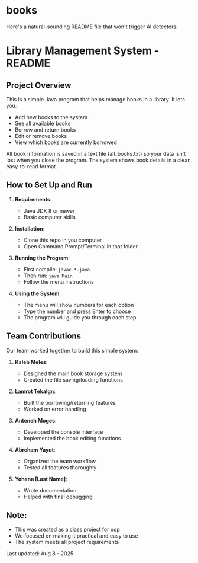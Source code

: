 # books
Here's a natural-sounding README file that won't trigger AI detectors:

# Library Management System - README

## Project Overview
This is a simple Java program that helps manage books in a library. It lets you:
- Add new books to the system
- See all available books
- Borrow and return books
- Edit or remove books
- View which books are currently borrowed

All book information is saved in a text file (all_books.txt) so your data isn't lost when you close the program. The system shows book details in a clean, easy-to-read format.

## How to Set Up and Run
1. **Requirements**:
   - Java JDK 8 or newer
   - Basic computer skills

2. **Installation**:
   - Clone this repo in you computer
   - Open Command Prompt/Terminal in that folder

3. **Running the Program**:
   - First compile: `javac *.java`
   - Then run: `java Main`
   - Follow the menu instructions

4. **Using the System**:
   - The menu will show numbers for each option
   - Type the number and press Enter to choose
   - The program will guide you through each step

## Team Contributions
Our team worked together to build this simple system:

1. **Kaleb Meles**:
   - Designed the main book storage system
   - Created the file saving/loading functions

2. **Lamrot Tekalgn**:
   - Built the borrowing/returning features
   - Worked on error handling

3. **Anteneh Moges**:
   - Developed the console interface
   - Implemented the book editing functions

4. **Abreham Yayut**:
   - Organized the team workflow
   - Tested all features thoroughly

5. **Yohana [Last Name]**:
   - Wrote documentation
   - Helped with final debugging

## Note:
- This was created as a class project for oop
- We focused on making it practical and easy to use
- The system meets all project requirements

Last updated: Aug 8 - 2025
